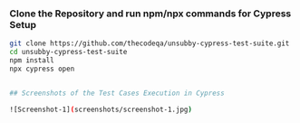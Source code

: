 ### Clone the Repository and run npm/npx commands for Cypress Setup

```bash
git clone https://github.com/thecodeqa/unsubby-cypress-test-suite.git
cd unsubby-cypress-test-suite
npm install
npx cypress open


## Screenshots of the Test Cases Execution in Cypress

![Screenshot-1](screenshots/screenshot-1.jpg)
